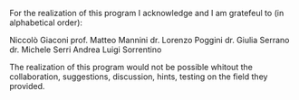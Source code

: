 For the realization of this program I acknowledge and I am gratefeul to (in alphabetical order):

Niccolò Giaconi
prof. Matteo Mannini
dr. Lorenzo Poggini
dr. Giulia Serrano
dr. Michele Serri
Andrea Luigi Sorrentino

The realization of this program would not be possible whitout the collaboration, suggestions, discussion, hints, testing on the field they provided.